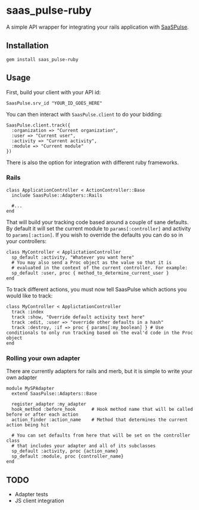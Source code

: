 saas\_pulse-ruby
================

A simple API wrapper for integrating your rails application with [SaaSPulse](http://www.saaspulse.com).

Installation
------------

`gem install saas_pulse-ruby`

Usage
-----

First, build your client with your API id:

    SaasPulse.srv_id "YOUR_ID_GOES_HERE"

You can then interact with `SaasPulse.client` to do your bidding:

    SaasPulse.client.track({
      :organization => "Current organization",
      :user => "Current user",
      :activity => "Current activity",
      :module => "Current module"
    })

There is also the option for integration with different ruby frameworks.

### Rails

    class ApplicationController < ActionController::Base
      include SaasPulse::Adapters::Rails

      #...
    end

That will build your tracking code based around a couple of sane defaults. By default it will set the current module to `params[:controller]` and activity to `params[:action]`. If you wish to override the defaults you can do so in your controllers:

    class MyController < ApplictationController
      sp_default :activity, "Whatever you want here"
      # You may also send a Proc object as the value so that it is
      # evaluated in the context of the current controller. For example:
      sp_default :user, proc { method_to_determine_current_user }
    end

To track different actions, you must now tell SaasPulse which actions you would like to track:

    class MyController < ApplictationController
      track :index
      track :show, "Override default activity text here"
      track :edit, :user => "override other defaults in a hash"
      track :destroy, :if => proc { params[:my_boolean] } # Use conditionals to only run tracking based on the eval'd code in the Proc object
    end

### Rolling your own adapter

There are currently adapters for rails and merb, but it is simple to write your own adapter

    module MySPAdapter
      extend SaasPulse::Adapters::Base

      register_adapter :my_adapter
      hook_method :before_hook      # Hook method name that will be called before or after each action
      action_finder :action_name    # Method that determines the current action being hit

      # You can set defaults from here that will be set on the controller class
      # that includes your adapter and all of its subclasses
      sp_default :activity, proc {action_name}
      sp_default :module, proc {controller_name}
    end

TODO
----

* Adapter tests
* JS client integration
